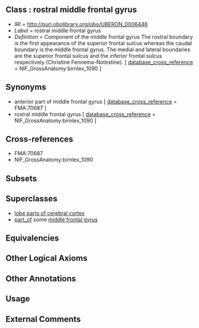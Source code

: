 
## Class : rostral middle frontal gyrus

 * *IRI* = http://purl.obolibrary.org/obo/UBERON_0006446
 * *Label* = rostral middle frontal gyrus
 * *Definition* = Component of the middle frontal gyrus The rostral boundary is the first appearance of the superior frontal sulcus whereas the caudal boundary is the middle frontal gyrus. The medial and lateral boundaries are the superior frontal sulcus and the inferior frontal sulcus respectively (Christine Fennema-Notestine). [ [database_cross_reference](../../ef/oboInOwl#hasDbXref.md) = NIF_GrossAnatomy:birnlex_1090 ]

## Synonyms

 * anterior part of middle frontal gyrus [ [database_cross_reference](../../ef/oboInOwl#hasDbXref.md) = FMA:70687 ]
 * rostral middle frontal gyrus [ [database_cross_reference](../../ef/oboInOwl#hasDbXref.md) = NIF_GrossAnatomy:birnlex_1090 ]

## Cross-references

 * FMA:70687
 * NIF_GrossAnatomy:birnlex_1090

## Subsets


## Superclasses

 * [lobe parts of cerebral cortex](../../UBERON/22/UBERON_0003022.md)
 * [part_of](../../BFO/50/BFO_0000050.md) some [middle frontal gyrus](../../UBERON/02/UBERON_0002702.md)

## Equivalencies


## Other Logical Axioms


## Other Annotations


## Usage


## External Comments

